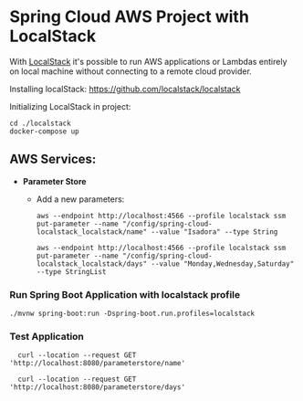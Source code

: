 # Spring Cloud AWS Project with LocalStack

With [LocalStack](https://localstack.cloud) it's possible to run AWS applications or Lambdas entirely on local machine without connecting to a remote cloud provider.

Installing localStack: https://github.com/localstack/localstack

Initializing LocalStack in project:

```
cd ./localstack
docker-compose up
```



## AWS Services:

- <b>Parameter Store</b>
    - Add a new parameters:

      ```
      aws --endpoint http://localhost:4566 --profile localstack ssm put-parameter --name "/config/spring-cloud-localstack_localstack/name" --value "Isadora" --type String
      
      aws --endpoint http://localhost:4566 --profile localstack ssm put-parameter --name "/config/spring-cloud-localstack_localstack/days" --value "Monday,Wednesday,Saturday" --type StringList
      ```


### Run Spring Boot Application with localstack profile
  ```
  ./mvnw spring-boot:run -Dspring-boot.run.profiles=localstack
  ```
### Test Application
  ```
    curl --location --request GET 'http://localhost:8080/parameterstore/name'
  
    curl --location --request GET 'http://localhost:8080/parameterstore/days'
  ```
